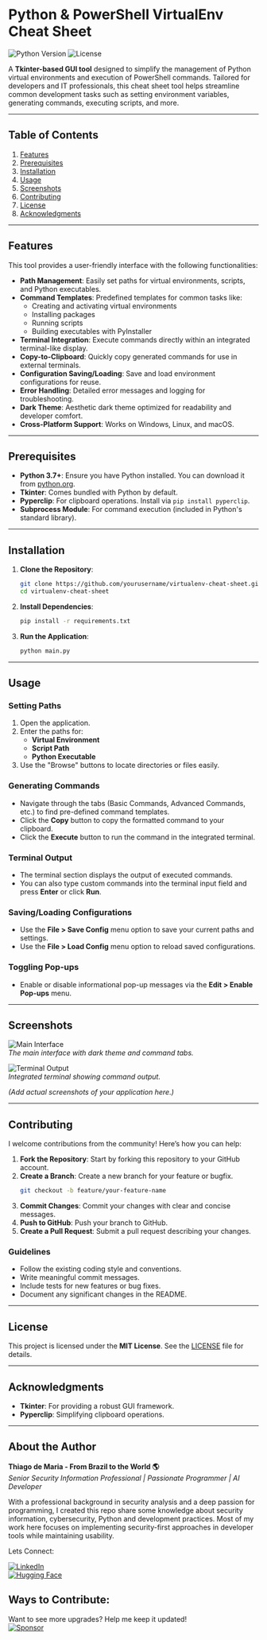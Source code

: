 # Python & PowerShell VirtualEnv Cheat Sheet

![Python Version](https://img.shields.io/badge/python-3.7%20%7C%203.8%20%7C%203.9%20%7C%203.10-blue)
![License](https://img.shields.io/badge/license-MIT-green)

A **Tkinter-based GUI tool** designed to simplify the management of Python virtual environments and execution of PowerShell commands. Tailored for developers and IT professionals, this cheat sheet tool helps streamline common development tasks such as setting environment variables, generating commands, executing scripts, and more.

---

## Table of Contents

1. [Features](#features)
2. [Prerequisites](#prerequisites)
3. [Installation](#installation)
4. [Usage](#usage)
5. [Screenshots](#screenshots)
6. [Contributing](#contributing)
7. [License](#license)
8. [Acknowledgments](#acknowledgments)

---

## Features

This tool provides a user-friendly interface with the following functionalities:

- **Path Management**: Easily set paths for virtual environments, scripts, and Python executables.
- **Command Templates**: Predefined templates for common tasks like:
  - Creating and activating virtual environments
  - Installing packages
  - Running scripts
  - Building executables with PyInstaller
- **Terminal Integration**: Execute commands directly within an integrated terminal-like display.
- **Copy-to-Clipboard**: Quickly copy generated commands for use in external terminals.
- **Configuration Saving/Loading**: Save and load environment configurations for reuse.
- **Error Handling**: Detailed error messages and logging for troubleshooting.
- **Dark Theme**: Aesthetic dark theme optimized for readability and developer comfort.
- **Cross-Platform Support**: Works on Windows, Linux, and macOS.

---

## Prerequisites

- **Python 3.7+**: Ensure you have Python installed. You can download it from [python.org](https://www.python.org/downloads/).
- **Tkinter**: Comes bundled with Python by default.
- **Pyperclip**: For clipboard operations. Install via `pip install pyperclip`.
- **Subprocess Module**: For command execution (included in Python's standard library).

---

## Installation

1. **Clone the Repository**:
   ```bash
   git clone https://github.com/yourusername/virtualenv-cheat-sheet.git
   cd virtualenv-cheat-sheet
   ```

2. **Install Dependencies**:
   ```bash
   pip install -r requirements.txt
   ```

3. **Run the Application**:
   ```bash
   python main.py
   ```

---

## Usage

### Setting Paths

1. Open the application.
2. Enter the paths for:
   - **Virtual Environment**
   - **Script Path**
   - **Python Executable**
3. Use the "Browse" buttons to locate directories or files easily.

### Generating Commands

- Navigate through the tabs (Basic Commands, Advanced Commands, etc.) to find pre-defined command templates.
- Click the **Copy** button to copy the formatted command to your clipboard.
- Click the **Execute** button to run the command in the integrated terminal.

### Terminal Output

- The terminal section displays the output of executed commands.
- You can also type custom commands into the terminal input field and press **Enter** or click **Run**.

### Saving/Loading Configurations

- Use the **File > Save Config** menu option to save your current paths and settings.
- Use the **File > Load Config** menu option to reload saved configurations.

### Toggling Pop-ups

- Enable or disable informational pop-up messages via the **Edit > Enable Pop-ups** menu.

---

## Screenshots

![Main Interface](./screenshots/main_interface.png)  
*The main interface with dark theme and command tabs.*

![Terminal Output](./screenshots/terminal_output.png)  
*Integrated terminal showing command output.*

*(Add actual screenshots of your application here.)*

---

## Contributing

I welcome contributions from the community! Here’s how you can help:

1. **Fork the Repository**: Start by forking this repository to your GitHub account.
2. **Create a Branch**: Create a new branch for your feature or bugfix.
   ```bash
   git checkout -b feature/your-feature-name
   ```
3. **Commit Changes**: Commit your changes with clear and concise messages.
4. **Push to GitHub**: Push your branch to GitHub.
5. **Create a Pull Request**: Submit a pull request describing your changes.

### Guidelines

- Follow the existing coding style and conventions.
- Write meaningful commit messages.
- Include tests for new features or bug fixes.
- Document any significant changes in the README.

---

## License

This project is licensed under the **MIT License**. See the [LICENSE](LICENSE) file for details.

---

## Acknowledgments

- **Tkinter**: For providing a robust GUI framework.
- **Pyperclip**: Simplifying clipboard operations.
---  
## About the Author   

**Thiago de Maria - From Brazil to the World 🌎**  
*Senior Security Information Professional | Passionate Programmer | AI Developer*

With a professional background in security analysis and a deep passion for programming, I created this repo share some knowledge about security information, cybersecurity, Python and development practices. Most of my work here focuses on implementing security-first approaches in developer tools while maintaining usability.

Lets Connect:

[![LinkedIn](https://img.shields.io/badge/LinkedIn-Connect-blue)](https://www.linkedin.com/in/thiago-cequeira-99202239/)  
[![Hugging Face](https://img.shields.io/badge/🤗Hugging_Face-AI_projects-yellow)](https://huggingface.co/ThiSecur)

 
## Ways to Contribute:   
 Want to see more upgrades? Help me keep it updated!    
 [![Sponsor](https://img.shields.io/badge/Sponsor-%E2%9D%A4-red)](https://github.com/sponsors/ThiagoMaria-SecurityIT)   
